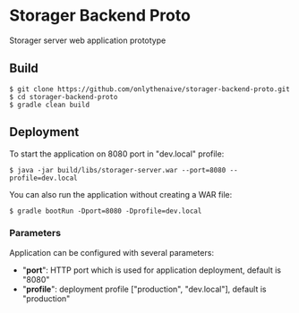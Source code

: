 # Storager Backend Proto
Storager server web application prototype

## Build
```
$ git clone https://github.com/onlythenaive/storager-backend-proto.git
$ cd storager-backend-proto
$ gradle clean build
```

## Deployment
To start the application on 8080 port in "dev.local" profile:
```
$ java -jar build/libs/storager-server.war --port=8080 --profile=dev.local
```
You can also run the application without creating a WAR file:
```
$ gradle bootRun -Dport=8080 -Dprofile=dev.local
```

### Parameters
Application can be configured with several parameters:
* "**port**": HTTP port which is used for application deployment, default is "8080"
* "**profile**": deployment profile ["production", "dev.local"], default is "production"
